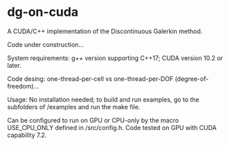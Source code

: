 # dg-on-cuda
A CUDA/C++ implementation of the Discontinuous Galerkin method.

Code under construction...

System requirements: g++ version supporting C++17; CUDA version 10.2 or later.

Code desing: one-thread-per-cell vs one-thread-per-DOF (degree-of-freedom)...

Usage: No installation needed; to build and run examples, go to the subfolders of /examples and run the make file.

Can be configured to run on GPU or CPU-only by the macro USE_CPU_ONLY defined in /src/config.h. Code tested on GPU with CUDA capability 7.2.

